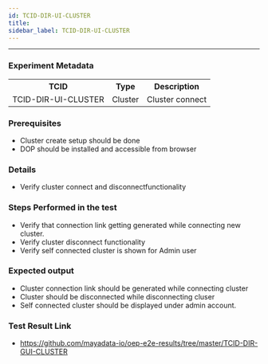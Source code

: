 ```yaml
---
id: TCID-DIR-UI-CLUSTER
title: 
sidebar_label: TCID-DIR-UI-CLUSTER
---
```

------

### Experiment Metadata

<table>
  <tr>
    <th> TCID </th>
    <th> Type </th>
    <th> Description </th>
  </tr>
  <tr>
    <td>TCID-DIR-UI-CLUSTER</td>
    <td>Cluster</td>
    <td> Cluster connect </td>
  </tr>
</table>

### Prerequisites
- Cluster create setup should be done
- DOP should be installed and accessible from browser

### Details
- Verify cluster connect and disconnectfunctionality

### Steps Performed in the test
- Verify that connection link getting generated while connecting new cluster.
- Verify cluster disconnect functionality
- Verify self connected cluster is shown for Admin user


### Expected output
- Cluster connection link should be generated while connecting cluster
- Cluster should be disconnected while disconnecting cluser
- Self connected cluster should be displayed under admin account.

### Test Result Link

- https://github.com/mayadata-io/oep-e2e-results/tree/master/TCID-DIR-GUI-CLUSTER
